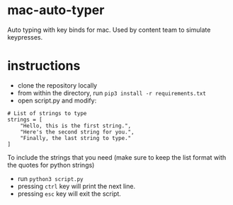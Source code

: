 # mac-auto-typer
Auto typing with key binds for mac. Used by content team to simulate keypresses.

# instructions
- clone the repository locally
- from within the directory, run `pip3 install -r requirements.txt`
- open script.py and modify:
```
# List of strings to type
strings = [
    "Hello, this is the first string.",
    "Here's the second string for you.",
    "Finally, the last string to type."
]
```
To include the strings that you need (make sure to keep the list format with the quotes for python strings)
- run `python3 script.py`
- pressing `ctrl` key will print the next line.
- pressing `esc` key will exit the script.
